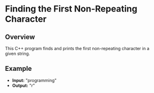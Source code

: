 # Finding the First Non-Repeating Character

## Overview
This C++ program finds and prints the first non-repeating character in a given string.

## Example
- **Input:** "programming"
- **Output:** "r"
